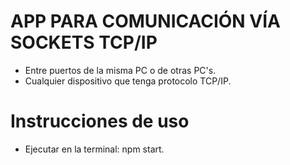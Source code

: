 # APP PARA COMUNICACIÓN VÍA SOCKETS TCP/IP

- Entre puertos de la misma PC o de otras PC's.
- Cualquier dispositivo que tenga protocolo TCP/IP.

# Instrucciones de uso 

- Ejecutar en la terminal: npm start.